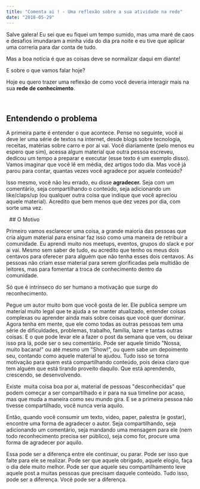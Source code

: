 ```yaml
---
title: "Comenta ai ! - Uma reflexão sobre a sua atividade na rede"
date: "2018-05-29"
---
```


Salve galera! Eu sei que eu fiquei um tempo sumido, mas uma maré de caos e desafios imundaram a minha vida do dia pra noite e eu tive que aplicar uma correria para dar conta de tudo.

Mas a boa notícia é que as coisas deve se normalizar daqui em diante!

<ImagePoster caption="Preguiça ficando feliz" :src="require('@/assets/img/nice.gif')" />

E sobre o que vamos falar hoje?

Hoje eu quero trazer uma reflexão de como você deveria interagir mais na sua **rede de conhecimento**.

 

## Entendendo o problema

A primeira parte é entender o que acontece. Pense no seguinte, você ai deve ler uma série de textos na internet, desde blogs sobre tecnologia, receitas, matérias sobre carro e por ai vai. Você diariamente (pelo menos eu espero que sim), acessa algum material que outra pessoa escreveu, dedicou um tempo a preparar e executar (esse texto é um exemplo disso). Vamos imaginar que você lê em média, dez artigos todo dia. Mas você já parou para contar, quantas vezes você agradece por aquele conteúdo?

<ImagePoster caption="Ham... Obrigado?" :src="require('@/assets/img/ham_thanks.gif')" />

Isso mesmo, você não leu errado, eu disse **agradecer.** Seja com um comentário, seja compartilhando o conteúdo, seja adicionando um like/claps/up (ou qualquer outra coisa que indique que você apreciou aquele material). Acredito que bem menos que dez vezes por dia, com sorte uma vez.

<ImagePoster caption="Mas porque?" :src="require('@/assets/img/but_why.gif')" />
 
## O Motivo

Primeiro vamos esclarecer uma coisa, a grande maioria das pessoas que cria algum material para ensinar faz isso como uma maneira de retribuir a comunidade. Eu aprendi muito nos meetups, eventos, grupos do slack e por ai vai. Mesmo sem saber de tudo, eu acredito que tenho os meus dois centavos para oferecer para alguém que não tenha esses dois centavos. As pessoas não criam esse material para serem glorificadas pela multidão de leitores, mas para fomentar a troca de conhecimento dentro da comunidade.

Só que é intrínseco do ser humano a motivação que surge do reconhecimento.

Pegue um autor muito bom que você gosta de ler. Ele publica sempre um material muito legal que te ajuda a se manter atualizado, entender coisas complexas ou aprender ainda mais sobre coisas que você quer dominar. Agora tenha em mente, que ele como todas as outras pessoas tem uma série de dificuldades, problemas, trabalho, família, lazer e tantas outras coisas. E o que pode levar ele a fazer o post da semana que vem, ou deixar isso pra lá, pode ser o seu comentário. Pode ser aquele tímido "Nossa, muito bacana!" ou até mesmo um "Show!", ou quem sabe um depoimento seu, contando como aquele material te ajudou. Tudo isso se torna motivação para quem está compartilhando conteúdo, pois deixa claro que tem alguém que está tirando proveito daquilo. Que está aprendendo, crescendo, se desenvolvendo.

Existe  muita coisa boa por ai, material de pessoas "desconhecidas" que podem começar a ser compartilhado e ir para na sua timeline por acaso, mas que muda a maneira como seu mundo gira. E se a primeira pessoa não tivesse compartilhado, você nunca veria aquilo.

Então, quando você consumir um texto, video, paper, palestra (e gostar), encontre uma forma de agradecer o autor. Seja compartilhando, seja adicionando um comentário, seja mandando uma mensagem para ele (nem todo reconhecimento precisa ser público), seja como for, procure uma forma de agradecer por aquilo.

Essa pode ser a diferença entre ele continuar, ou parar. Pode ser isso que falte para ele se realizar. Pode ser que aquele obrigado, aquele elogio, faça o dia dele muito melhor. Pode ser que aquele seu compartilhamento leve aquele post a muitas pessoas que precisam daquele conteúdo. Tudo isso, pode ser a diferença. Você pode ser a diferença.

<Signature />